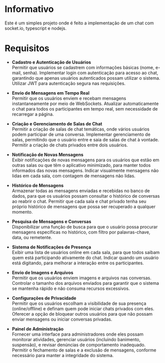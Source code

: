 # Informativo
Este é um simples projeto onde é feito a implementação de um chat com socket.io, typescript e nodejs.

# Requisitos

- **Cadastro e Autenticação de Usuários**   
Permitir que usuários se cadastrem com informações básicas (nome, e-mail, senha).
Implementar login com autenticação para acesso ao chat, garantindo que apenas usuários autenticados possam utilizar o sistema.
Utilizar JWT para autenticação segura nas requisições.

- **Envio de Mensagens em Tempo Real**  
Permitir que os usuários enviem e recebam mensagens instantaneamente por meio de WebSockets.
Atualizar automaticamente o chat para todos os participantes em tempo real, sem necessidade de recarregar a página.

- **Criação e Gerenciamento de Salas de Chat**   
Permitir a criação de salas de chat temáticas, onde vários usuários podem participar de uma conversa.
Implementar gerenciamento de salas, permitindo que o usuário entre e saia de salas de chat à vontade.
Permitir a criação de chats privados entre dois usuários.

- **Notificação de Novas Mensagens**   
Exibir notificações de novas mensagens para os usuários que estão em outras salas ou que têm o aplicativo minimizado, para manter todos informados das novas mensagens.
Indicar visualmente mensagens não lidas em cada sala, com contagem de mensagens não lidas.

- **Histórico de Mensagens**  
Armazenar todas as mensagens enviadas e recebidas no banco de dados, para que os usuários possam consultar o histórico de conversas ao reabrir o chat.
Permitir que cada sala e chat privado tenha seu próprio histórico de mensagens que possa ser recuperado a qualquer momento.

- **Pesquisa de Mensagens e Conversas**   
Disponibilizar uma função de busca para que o usuário possa procurar mensagens específicas no histórico, com filtro por palavras-chave, data, ou remetente.

- **Sistema de Notificações de Presença**   
Exibir uma lista de usuários online em cada sala, para que todos saibam quem está participando ativamente do chat.
Indicar quando um usuário está digitando, para melhorar a interação entre os participantes.

- **Envio de Imagens e Arquivos**   
Permitir que os usuários enviem imagens e arquivos nas conversas.
Controlar o tamanho dos arquivos enviados para garantir que o sistema se mantenha rápido e não consuma recursos excessivos.

- **Configurações de Privacidade**  
Permitir que os usuários escolham a visibilidade de sua presença (online/offline) e definam quem pode iniciar chats privados com eles.
Oferecer a opção de bloquear outros usuários para que não possam enviar mensagens ou iniciar conversas privadas.

- **Painel de Administração**  
Fornecer uma interface para administradores onde eles possam monitorar atividades, gerenciar usuários (incluindo banimento, suspensão), e revisar denúncias de comportamento inadequado.
Permitir o fechamento de salas e a exclusão de mensagens, conforme necessário para manter a integridade do sistema.

